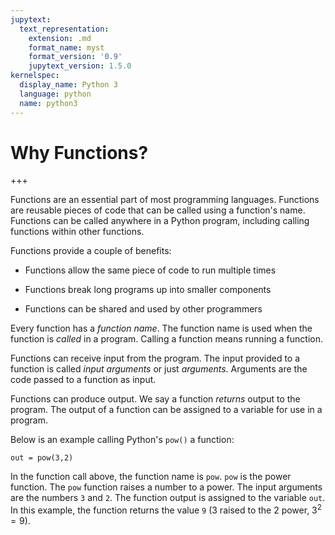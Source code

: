 ```yaml
---
jupytext:
  text_representation:
    extension: .md
    format_name: myst
    format_version: '0.9'
    jupytext_version: 1.5.0
kernelspec:
  display_name: Python 3
  language: python
  name: python3
---
```


# Why Functions?

+++

Functions are an essential part of most programming languages. Functions are reusable pieces of code that can be called using a function's name. Functions can be called anywhere in a Python program, including calling functions within other functions.

Functions provide a couple of benefits:

 * Functions allow the same piece of code to run multiple times

 * Functions break long programs up into smaller components

 * Functions can be shared and used by other programmers

Every function has a _function name_. The function name is used when the function is _called_ in a program. Calling a function means running a function.

Functions can receive input from the program. The input provided to a function is called _input arguments_ or just _arguments_. Arguments are the code passed to a function as input.

Functions can produce output. We say a function _returns_ output to the program. The output of a function can be assigned to a variable for use in a program.

Below is an example calling Python's ```pow()``` a function:

```{code-cell} ipython3
out = pow(3,2)
```

In the function call above, the function name is ```pow```. ```pow``` is the power function. The ```pow``` function raises a number to a power. The input arguments are the numbers ```3``` and ```2```. The function output is assigned to the variable ```out```.  In this example, the function returns the value ```9``` (3 raised to the 2 power, $3^2 = 9$).

```{code-cell} ipython3

```
